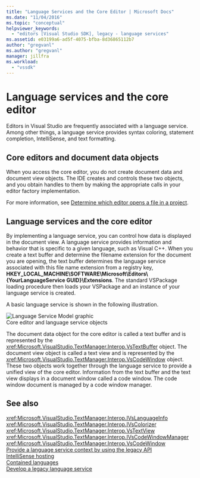 ```yaml
---
title: "Language Services and the Core Editor | Microsoft Docs"
ms.date: "11/04/2016"
ms.topic: "conceptual"
helpviewer_keywords: 
  - "editors [Visual Studio SDK], legacy - language services"
ms.assetid: e03199a6-ad5f-4075-bfba-8d36865112b7
author: "gregvanl"
ms.author: "gregvanl"
manager: jillfra
ms.workload: 
  - "vssdk"
---
```

# Language services and the core editor
Editors in Visual Studio are frequently associated with a language service. Among other things, a language service provides syntax coloring, statement completion, IntelliSense, and text formatting.  
  
## Core editors and document data objects  
 When you access the core editor, you do not create document data and document view objects. The IDE creates and controls these two objects, and you obtain handles to them by making the appropriate calls in your editor factory implementation.  
  
 For more information, see [Determine which editor opens a file in a project](../extensibility/internals/determining-which-editor-opens-a-file-in-a-project.md).  
  
## Language services and the core editor  
 By implementing a language service, you can control how data is displayed in the document view. A language service provides information and behavior that is specific to a given language, such as Visual C++. When you create a text buffer and determine the filename extension for the document you are opening, the text buffer determines the language service associated with this file name extension from a registry key, **HKEY_LOCAL_MACHINE\SOFTWARE\Microsoft\Editors\\{YourLanguageService GUID}\Extensions**. The standard VSPackage loading procedure then loads your VSPackage and an instance of your language service is created.  
  
 A basic language service is shown in the following illustration.  
  
 ![Language Service Model graphic](../extensibility/media/vslanguageservicemodel.gif "vsLanguageServiceModel")  
Core editor and language service objects  
  
 The document data object for the core editor is called a text buffer and is represented by the <xref:Microsoft.VisualStudio.TextManager.Interop.VsTextBuffer> object. The document view object is called a text view and is represented by the <xref:Microsoft.VisualStudio.TextManager.Interop.VsCodeWindow> object. These two objects work together through the language service to provide a unified view of the core editor. Information from the text buffer and the text view displays in a document window called a code window. The code window document is managed by a code window manager.  
  
## See also  
 <xref:Microsoft.VisualStudio.TextManager.Interop.IVsLanguageInfo>   
 <xref:Microsoft.VisualStudio.TextManager.Interop.IVsColorizer>   
 <xref:Microsoft.VisualStudio.TextManager.Interop.VsTextView>   
 <xref:Microsoft.VisualStudio.TextManager.Interop.IVsCodeWindowManager>   
 <xref:Microsoft.VisualStudio.TextManager.Interop.VsCodeWindow>   
 [Provide a language service context by using the legacy API](../extensibility/providing-a-language-service-context-by-using-the-legacy-api.md)   
 [IntelliSense hosting](../extensibility/intellisense-hosting.md)   
 [Contained languages](../extensibility/contained-languages.md)   
 [Develop a legacy language service](../extensibility/internals/developing-a-legacy-language-service.md)